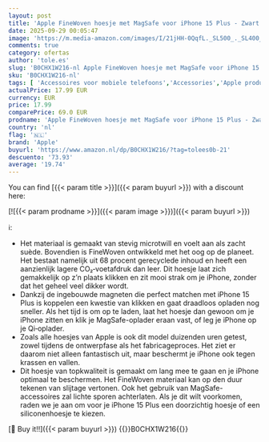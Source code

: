```yaml
---
layout: post
title: 'Apple FineWoven hoesje met MagSafe voor iPhone 15 Plus - Zwart '
date: 2025-09-29 00:05:47
image: 'https://m.media-amazon.com/images/I/21jHH-0QqfL._SL500_._SL400_.jpg'
comments: true
category: ofertas
author: 'tole.es'
slug: 'B0CHX1W216-nl Apple FineWoven hoesje met MagSafe voor iPhone 15 Plus -...'
sku: 'B0CHX1W216-nl'
tags: [ 'Accessoires voor mobiele telefoons','Accessories','Apple producten','Arborist Merchandising Root','Basic-telefoonhoesjes','Elektronica','Hoesjes mobiele telefoon','Mobiele telefoons & communicatieproducten','Self Service','Special Features Stores','apple','be0c145d-645e-47ab-b638-53e8112e3d67_0','be0c145d-645e-47ab-b638-53e8112e3d67_2801','🇳🇱', ]
actualPrice: 17.99 EUR
currency: EUR
price: 17.99
comparePrice: 69.0 EUR
prodname: 'Apple FineWoven hoesje met MagSafe voor iPhone 15 Plus - Zwart '
country: 'nl'
flag: '🇳🇱'
brand: 'Apple'
buyurl: 'https://www.amazon.nl/dp/B0CHX1W216/?tag=tolees0b-21'
descuento: '73.93'
average: '19.74'
---
```


You can find [{{< param title >}}]({{< param buyurl >}}) with a discount here:

[![{{< param prodname >}}]({{< param image >}})]({{< param buyurl >}})

ℹ️:

- Het materiaal is gemaakt van stevig microtwill en voelt aan als zacht suède. Bovendien is FineWoven ontwikkeld met het oog op de planeet. Het bestaat namelijk uit 68 procent gerecyclede inhoud en heeft een aanzienlijk lagere CO₂‑voetafdruk dan leer. Dit hoesje laat zich gemakkelijk op z’n plaats klikken en zit mooi strak om je iPhone, zonder dat het geheel veel dikker wordt.
- Dankzij de ingebouwde magneten die perfect matchen met iPhone 15 Plus is koppelen een kwestie van klikken en gaat draadloos opladen nog sneller. Als het tijd is om op te laden, laat het hoesje dan gewoon om je iPhone zitten en klik je MagSafe-oplader eraan vast, of leg je iPhone op je Qi‑oplader.
- Zoals alle hoesjes van Apple is ook dit model duizenden uren getest, zowel tijdens de ontwerpfase als het fabricageproces. Het ziet er daarom niet alleen fantastisch uit, maar beschermt je iPhone ook tegen krassen en vallen.
- Dit hoesje van topkwaliteit is gemaakt om lang mee te gaan en je iPhone optimaal te beschermen. Het FineWoven materiaal kan op den duur tekenen van slijtage vertonen. Ook het gebruik van MagSafe-accessoires zal lichte sporen achterlaten. Als je dit wilt voorkomen, raden we je aan om voor je iPhone 15 Plus een doorzichtig hoesje of een siliconenhoesje te kiezen.

[🛒 Buy it!!]({{< param buyurl >}})
{{<world>}}B0CHX1W216{{</world>}}
